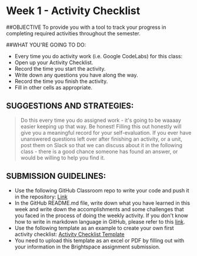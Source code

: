 # Week 1 - Activity Checklist

##OBJECTIVE
To provide you with a tool to track your progress in completing required activities throughout the semester.

##WHAT YOU'RE GOING TO DO:
- Every time you do activity work (i.e. Google CodeLabs) for this class:
- Open up your Activity Checklist.
- Record the time you start the activity.
- Write down any questions you have along the way.
- Record the time you finish the activity.
- Fill in other cells as appropriate.

## SUGGESTIONS AND STRATEGIES:
> Do this every time you do assigned work - it's going to be waaaay easier keeping up that way.
> Be honest! Filling this out honestly will give you a meaningful record for your self-evaluation.
> If you ever have unanswered questions left over after finishing an activity, or a unit, post them on Slack so that we can discuss about it in the following class - there is a good chance someone has found an answer, or would be willing to help you find it.

## SUBMISSION GUIDELINES:
- Use the following GitHub Classroom repo to write your code and push it in the repository: [Link](https://classroom.github.com/a/F5BXkSz0)
- In the GitHub README.md file, write down what you have learned in this week and write down the accomplishments and some challenges that you faced in the process of doing the weekly activity. If you don't know how to write in markdown language in GitHub, please refer to this [link](https://docs.github.com/en/get-started/writing-on-github/getting-started-with-writing-and-formatting-on-github/basic-writing-and-formatting-syntax).  
- Use the following template as an example to create your own first activity checklist: [Activity Checklist Template](https://docs.google.com/spreadsheets/d/1trEj2G_d7A8xp7FCKRwg16065a3yeURjQJDcS458ULY/edit?usp=sharing)
- You need to upload this template as an excel or PDF by filling out with your information in the Brightspace assignment submission.
